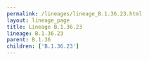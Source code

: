 ```yaml
---
permalink: /lineages/lineage_B.1.36.23.html
layout: lineage_page
title: Lineage B.1.36.23
lineage: B.1.36.23
parent: B.1.36
children: ['B.1.36.23']
---
```

